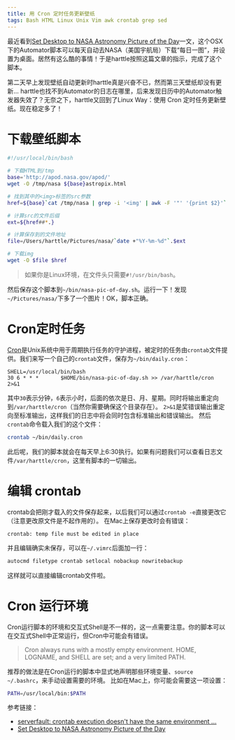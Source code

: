 ```yaml
---
title: 用 Cron 定时任务更新壁纸
tags: Bash HTML Linux Unix Vim awk crontab grep sed
---
```


最近看到[Set Desktop to NASA Astronomy Picture of the Day][nasa-automator]一文，这个OSX下的Automator脚本可以每天自动去NASA（美国宇航局）下载“每日一图”，并设置为桌面。居然有这么酷的事情！于是harttle按照这篇文章的指示，完成了这个脚本。

第二天早上发现壁纸自动更新时harttle真是兴奋不已，然而第三天壁纸却没有更新... harttle也找不到Automator的日志在哪里，后来发现日历中的Automator触发器失效了？无奈之下，harttle又回到了Linux Way：使用 Cron 定时任务更新壁纸。现在稳定多了！

<!--more-->

# 下载壁纸脚本

```bash
#!/usr/local/bin/bash

# 下载HTML到/tmp
base='http://apod.nasa.gov/apod/'
wget -O /tmp/nasa ${base}astropix.html

# 找到其中的<img>标签的src参数
href=${base}`cat /tmp/nasa | grep -i '<img' | awk -F '"' '{print $2}'`

# 计算src的文件后缀
ext=${href##*.}

# 计算保存到的文件地址
file=/Users/harttle/Pictures/nasa/`date +"%Y-%m-%d"`.$ext

# 下载img
wget -O $file $href
```

> 如果你是Linux环境，在文件头只需要`#!/usr/bin/bash`。

然后保存这个脚本到`~/bin/nasa-pic-of-day.sh`。运行一下！发现`~/Pictures/nasa/`下多了一个图片！OK，脚本正确。

# Cron定时任务

[Cron][cron]是Unix系统中用于周期执行任务的守护进程，被定时的任务由`crontab`文件提供。我们来写一个自己的`crontab`文件，保存为`~/bin/daily.cron`：

```
SHELL=/usr/local/bin/bash
30 6 * * *       $HOME/bin/nasa-pic-of-day.sh >> /var/harttle/cron 2>&1
```

其中`30`表示分钟，`6`表示小时，后面的依次是日、月、星期。同时将输出重定向到`/var/harttle/cron`（当然你需要确保这个目录存在）。
`2>&1`是奖错误输出重定向至标准输出，这样我们的日志中将会同时包含标准输出和错误输出。
然后`crontab`命令载入我们的这个文件：

```bash
crontab ~/bin/daily.cron
```

此后呢，我们的脚本就会在每天早上6:30执行。如果有问题我们可以查看日志文件`/var/harttle/cron`，这里有脚本的一切输出。

# 编辑 crontab

crontab会把刚才载入的文件保存起来，以后我们可以通过`crontab -e`直接更改它（注意更改原文件是不起作用的）。
在Mac上保存更改时会有错误：

```
crontab: temp file must be edited in place
```

并且编辑确实未保存，可以在`~/.vimrc`后面加一行：

```bash
autocmd filetype crontab setlocal nobackup nowritebackup
```

这样就可以直接编辑crontab文件啦。

# Cron 运行环境

Cron运行脚本的环境和交互式Shell是不一样的，这一点需要注意。你的脚本可以在交互式Shell中正常运行，但Cron中可能会有错误。

> Cron always runs with a mostly empty environment. HOME, LOGNAME, and SHELL are set; and a very limited PATH.

推荐的做法是在Cron运行的脚本中显式地声明那些环境变量、`source ~/.bashrc`，来手动设置需要的环境。
比如在Mac上，你可能会需要这一项设置：

```bash
PATH=/usr/local/bin:$PATH
```

参考链接：

* [serverfault: crontab execution doesn't have the same environment ...][crontab-stack]
* [Set Desktop to NASA Astronomy Picture of the Day][nasa-automator]

[crontab-stack]: http://serverfault.com/questions/337631/crontab-execution-doesnt-have-the-same-environment-variables-as-executing-user
[nasa-automator]: https://www.macosxautomation.com/automator/apod/index.html
[cron]: https://zh.wikipedia.org/wiki/Cron
